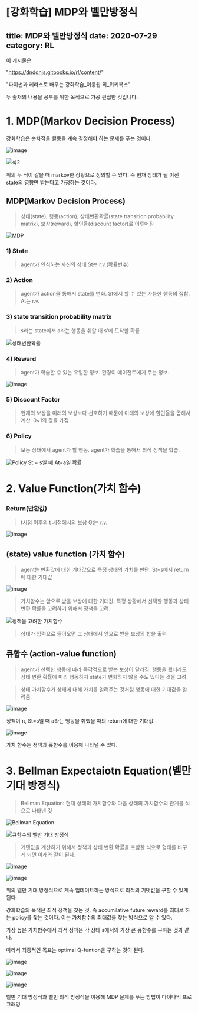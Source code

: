 [강화학습] MDP와 벨만방정식
=============================

title: MDP와 벨만방정식
date: 2020-07-29
category: RL
---

이 게시물은 

"https://dnddnjs.gitbooks.io/rl/content/"

"파이썬과 케라스로 배우는 강화학습_이웅원 외_위키북스"

두 출처의 내용을 공부를 위한 목적으로 가공 편집한 것입니다.
  
# 1. MDP(Markov Decision Process)
강화학습은 순차적을 핻동을 계속 결정해야 하는 문제를 푸는 것이다.

![image](https://user-images.githubusercontent.com/49282663/88766976-e9cb7e00-d1b3-11ea-89b8-10d5fd01c8da.png)

![식2](https://user-images.githubusercontent.com/49282663/88745443-0ac8aa80-d185-11ea-87e8-754dcca344f7.png)

위의 두 식이 같을 때 markov한 상황으로 정의할 수 있다. 즉 현재 상태가 될 이전 state의 영향만 받는다고 가정하는 것이다.

## MDP(Markov Decision Process)
> 상태(state), 행동(action), 상태변환확률(state transition probability matrix), 보상(reward), 할인율(discount factor)로 이루어짐

![MDP](https://user-images.githubusercontent.com/49282663/88746113-b6262f00-d186-11ea-906b-2ae2fa33be1c.png)

### 1) State

> agent가 인식하는 자신의 상태 St는 r.v.(확률변수)

### 2) Action

> agent가 action을 통해서 state를 변화. St에서 할 수 있는 가능한 행동의 집합. At는 r.v.

### 3) state transition probability matrix

> s라는 state에서 a라는 행동을 취할 대 s'에 도착할 확률

![상태변환확률](https://user-images.githubusercontent.com/49282663/88746179-dd7cfc00-d186-11ea-8d53-87f4bc10d6d9.png)

### 4) Reward
> agent가 학습할 수 있는 유일한 정보. 환경이 에이전트에게 주는 정보.

![image](https://user-images.githubusercontent.com/49282663/88746499-ab1fce80-d187-11ea-9231-1730b94cc3b7.png)

### 5) Discount Factor

> 현재의 보상을 미래의 보상보다 선호하기 때문에 미래의 보상에 할인율을 곱해서 계산. 0~1의 값을 가짐

### 6) Policy

> 모든 상태에서 agent가 할 행동. agent가 학습을 통해서 최적 정책을 학습.

![Policy](https://user-images.githubusercontent.com/49282663/88746786-47e26c00-d188-11ea-9c39-9f063d798e3a.png)
St = s일 때 At=a일 확률



# 2. Value Function(가치 함수)

### Return(반환값)
> t시점 이후의 t 시점에서의 보상 Gt는 r.v.

![image](https://user-images.githubusercontent.com/49282663/88747293-71e85e00-d189-11ea-9a6b-a1bec1082c1d.png)

## (state) value function (가치 함수)

> agent는 반환값에 대한 기대값으로 특정 상태의 가치를 판단. St=s에서 return에 대한 기대값

![image](https://user-images.githubusercontent.com/49282663/88747828-8bd67080-d18a-11ea-8f3d-30f6024f44e9.png)

> 가치함수는 앞으로 받을 보상에 대한 기대값. 특정 상황에서 선택할 행동과 상태 변환 확률을 고려하기 위해서 정책을 고려.

![정책을 고려한 가치함수](https://user-images.githubusercontent.com/49282663/88748066-1919c500-d18b-11ea-8206-876406c9df6d.png)

> 상태가 입력으로 들어오면 그 상태에서 앞으로 받을 보상의 합을 출력


## 큐함수 (action-value function)

> agent가 선택한 행동에 따라 즉각적으로 받는 보상이 달라짐. 행동을 했더라도 상태 변환 확률에 따라 행동하지 state가 변화하지 않을 수도 있다는 것을 고려.

> 상태 가치함수가 상태에 대해 가치를 알려주는 것처럼 행동에 대한 기대값을 알려줌.

![image](https://user-images.githubusercontent.com/49282663/88748587-5894e100-d18c-11ea-8531-ace443673b23.png)

정책이 π, St=s일 때 a라는 행동을 취했을 때의 return에 대한 기대값

![image](https://user-images.githubusercontent.com/49282663/88756738-5be59800-d19f-11ea-9535-b3646920f278.png)

가치 함수는 정책과 큐함수를 이용해 나타낼 수 있다.


# 3. Bellman Expectaiotn Equation(벨만 기대 방정식)

> Bellman Equation: 현재 상태의 가치함수와 다음 상태의 가치함수의 관계를 식으로 나타낸 것

![Bellman Equation](https://user-images.githubusercontent.com/49282663/88756021-64d56a00-d19d-11ea-984c-321ace951229.png)

![큐함수의 벨만 기대 방정식](https://user-images.githubusercontent.com/49282663/88756029-69018780-d19d-11ea-81ce-34878f0cdc8a.png)

> 기댓값을 계산하기 위해서 정책과 상태 변환 확률을 포함한 식으로 형태를 바꾸게 되면 아래와 같이 된다.

![image](https://user-images.githubusercontent.com/49282663/88757917-21c9c580-d1a2-11ea-82dd-f28065e1aed2.png)

![image](https://user-images.githubusercontent.com/49282663/88757190-6fddc980-d1a0-11ea-94ae-0d3731f6fd0a.png)
 
위의 벨만 기대 방정식으로 계속 업데이트하는 방식으로 최적의 기댓값을 구할 수 있게 된다.

강화학습의 목적은 최적 정책을 찾는 것, 즉 accumilative future reward를 최대로 하는 policy를 찾는 것이다. 이는 가치함수의 최대값을 찾는 방식으로 알 수 있다.

가장 높은 가치함수에서 최적 정책은 각 상태 s에서의 가장 큰 큐함수를 구하는 것과 같다.

따라서 최종적인 목표는 optimal Q-funtion을 구하는 것이 된다.

![image](https://user-images.githubusercontent.com/49282663/88768110-90644e80-d1b5-11ea-8004-e895bfbf7cb4.png)


![image](https://user-images.githubusercontent.com/49282663/88758554-ad902180-d1a3-11ea-8f9a-baf1e12d400e.png)

![image](https://user-images.githubusercontent.com/49282663/88758782-42931a80-d1a4-11ea-8006-e136b79cf858.png)

벨만 기대 방정식과 벨만 최적 방정식을 이용해 MDP 문제를 푸는 방법이 다이나믹 프로그래밍


